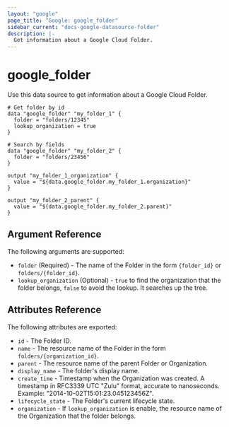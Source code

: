 ```yaml
---
layout: "google"
page_title: "Google: google_folder"
sidebar_current: "docs-google-datasource-folder"
description: |-
  Get information about a Google Cloud Folder.
---
```


# google\_folder

Use this data source to get information about a Google Cloud Folder.

```hcl
# Get folder by id
data "google_folder" "my_folder_1" {
  folder = "folders/12345"
  lookup_organization = true
}

# Search by fields
data "google_folder" "my_folder_2" {
  folder = "folders/23456"
}

output "my_folder_1_organization" {
  value = "${data.google_folder.my_folder_1.organization}"
}

output "my_folder_2_parent" {
  value = "${data.google_folder.my_folder_2.parent}"
}

```

## Argument Reference

The following arguments are supported:

* `folder` (Required) - The name of the Folder in the form `{folder_id}` or `folders/{folder_id}`.
* `lookup_organization` (Optional) - `true` to find the organization that the folder belongs, `false` to avoid the lookup. It searches up the tree.

## Attributes Reference

The following attributes are exported:

* `id` - The Folder ID.
* `name` - The resource name of the Folder in the form `folders/{organization_id}`.
* `parent` - The resource name of the parent Folder or Organization.
* `display_name` - The folder's display name.
* `create_time` - Timestamp when the Organization was created. A timestamp in RFC3339 UTC "Zulu" format, accurate to nanoseconds. Example: "2014-10-02T15:01:23.045123456Z".
* `lifecycle_state` - The Folder's current lifecycle state.
* `organization` - If `lookup_organization` is enable, the resource name of the Organization that the folder belongs.
